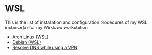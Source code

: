 # WSL

This is the list of installation and configuration procedures of my WSL instance(s) for my Windows workstation  

* [Arch Linux (WSL)](https://github.com/Antiz96/Linux-Desktop/blob/main/WSL/Arch-Linux-WSL.md)
* [Debian (WSL)](https://github.com/Antiz96/Linux-Desktop/blob/main/WSL/Debian-WSL.md)
* [Resolve DNS while using a VPN](https://github.com/Antiz96/Linux-Desktop/blob/main/WSL/Resolve_DNS_Using_VPN.md)
